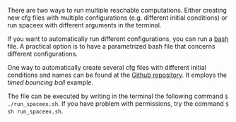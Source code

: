 
There are two ways to run multiple reachable computations. Either creating new cfg files with multiple configurations (e.g. different initial conditions) or run spaceex with different arguments in the terminal. 

If you want to automatically run different configurations, you can run a [bash](https://ryanstutorials.net/bash-scripting-tutorial/bash-script.php) file. A practical option is to have a parametrized bash file that concerns different configurations. 

One way to automatically create several cfg files with different initial conditions and names can be found at the [Github repository](https://github.com/nikos-kekatos/SpaceEx-tutorials/blob/master/SpaceEx_exec_terminal/run_spaceex.sh). It employs the *timed bouncing ball* example.

The file can be executed by writing in the terminal the following command `$ ./run_spaceex.sh`. If you have problem with permissions, try the command `$ sh run_spaceex.sh`.

